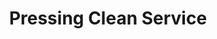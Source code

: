 ---
title: "Pressing Clean Service"
url: /montevrain/pressing-clean-service/
shop: blanchisserie
---